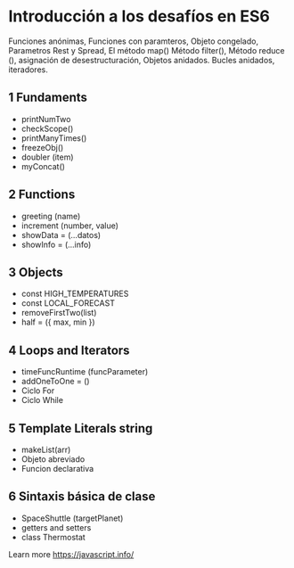# Introducción a los desafíos en ES6


Funciones anónimas, Funciones con paramteros, Objeto congelado, Parametros Rest y Spread, El método map()
Método filter(), Método reduce (), asignación de desestructuración, Objetos anidados. Bucles anidados, iteradores.

## 1 Fundaments

- printNumTwo
- checkScope()
- printManyTimes()
- freezeObj()
- doubler (item)
- myConcat()

## 2 Functions

- greeting (name)
- increment (number, value)
- showData = (...datos)
- showInfo = (...info)

## 3 Objects

- const HIGH_TEMPERATURES
- const LOCAL_FORECAST
- removeFirstTwo(list)
- half = ({ max, min })

## 4 Loops and Iterators

- timeFuncRuntime (funcParameter)
- addOneToOne = ()
- Ciclo For
- Ciclo While

## 5 Template Literals string

- makeList(arr)
- Objeto abreviado
- Funcion declarativa

## 6 Sintaxis básica de clase

- SpaceShuttle (targetPlanet)
- getters and setters
- class Thermostat


Learn more https://javascript.info/